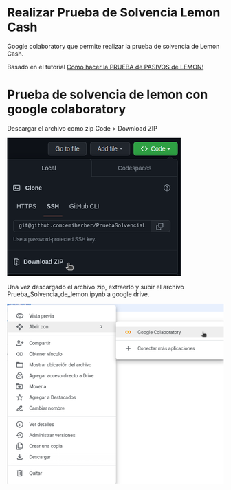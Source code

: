 # Realizar Prueba de Solvencia Lemon Cash
Google colaboratory que permite realizar la prueba de solvencia de Lemon Cash.

Basado en el tutorial [Como hacer la PRUEBA de PASIVOS de LEMON!](https://www.youtube.com/watch?v=JQi2NWDCeLQ)

# Prueba de solvencia de lemon con google colaboratory

Descargar el archivo como zip Code > Download ZIP

![Captura desde 2023-02-09 00-37-52.png](Captura%20desde%202023-02-09%2000-37-52.png)

Una vez descargado el archivo zip, extraerlo y subir el archivo Prueba_Solvencia_de_lemon.ipynb a google drive.

![Captura desde 2023-02-09 00-47-04.png](Captura%20desde%202023-02-09%2000-47-04.png)
